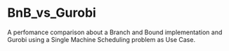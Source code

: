 # BnB_vs_Gurobi
A perfomance comparison about a Branch and Bound implementation and Gurobi using a Single Machine Scheduling problem as Use Case.
